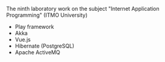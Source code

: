 The ninth laboratory work on the subject "Internet Application Programming" (ITMO University)
* Play framework
* Akka
* Vue.js
* Hibernate (PostgreSQL)
* Apache ActiveMQ
